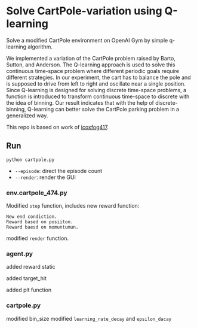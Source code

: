 # Solve CartPole-variation using Q-learning

Solve a modified CartPole environment on OpenAI Gym by simple q-learning algorithm.

We implemented a variation of the CartPole problem raised ​​by Barto, Sutton, and Anderson. The Q-learning approach is used to solve this continuous time-space problem where different periodic goals require different strategies. In our experiment, the cart has to balance the pole and is supposed to drive from left to right and oscillate near a single position. Since Q-learning is designed for solving discrete time-space problems, a function is introduced to transform continuous time-space to discrete with the idea of binning. Our result indicates that with the help of discrete-binning, Q-learning can better solve the CartPole parking problem in a generalized way. 

This repo is based on work of [icoxfog417](https://github.com/icoxfog417/cartpole-q-learning).

## Run

```
python cartpole.py
```

* `--episode`: direct the episode count
* `--render`: render the GUI


### env.cartpole_474.py

Modified `step` function, includes new reward function:

    New end condiction.
    Reward based on posiiton.
    Reward baesd on momuntumun.

modified `render` function.

### agent.py

added reward static

added target_hit

added plt function

### cartpole.py
modified bin_size
modified `learning_rate_decay` and `epsilon_dacay`

